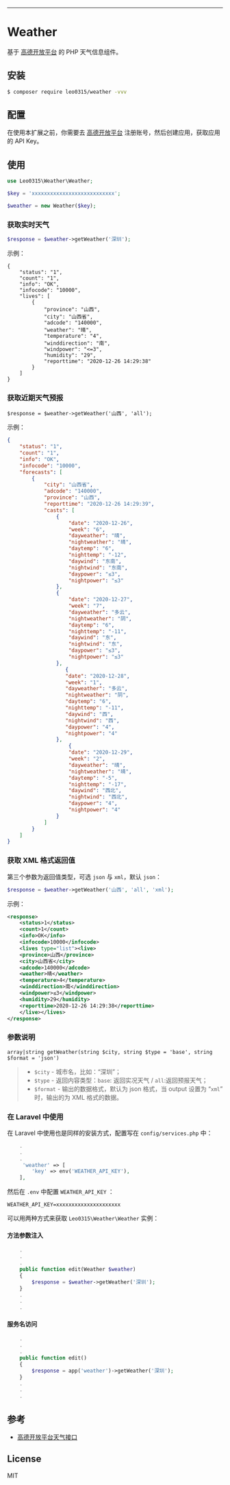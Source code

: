 ---

# Weather

基于  [高德开放平台](https://lbs.amap.com/dev/id/newuser) 的 PHP 天气信息组件。

## 安装

```sh
$ composer require leo0315/weather -vvv
```

## 配置

在使用本扩展之前，你需要去 [高德开放平台](https://lbs.amap.com/dev/id/newuser) 注册账号，然后创建应用，获取应用的 API Key。

## 使用

```php
use Leo0315\Weather\Weather;

$key = 'xxxxxxxxxxxxxxxxxxxxxxxxxxx';

$weather = new Weather($key);
```

###  获取实时天气

```php
$response = $weather->getWeather('深圳');
```
示例：

```
{
    "status": "1",
    "count": "1",
    "info": "OK",
    "infocode": "10000",
    "lives": [
        {
            "province": "山西",
            "city": "山西省",
            "adcode": "140000",
            "weather": "晴",
            "temperature": "4",
            "winddirection": "南",
            "windpower": "<=3",
            "humidity": "29",
            "reporttime": "2020-12-26 14:29:38"
        }
    ]
}
```

### 获取近期天气预报

```
$response = $weather->getWeather('山西', 'all');
```
示例：

```json
{
    "status": "1", 
    "count": "1", 
    "info": "OK", 
    "infocode": "10000", 
    "forecasts": [
        {
            "city": "山西省", 
            "adcode": "140000", 
            "province": "山西", 
            "reporttime": "2020-12-26 14:29:39", 
            "casts": [
                {
                    "date": "2020-12-26", 
                    "week": "6", 
                    "dayweather": "晴", 
                    "nightweather": "晴", 
                    "daytemp": "6", 
                    "nighttemp": "-12", 
                    "daywind": "东南", 
                    "nightwind": "东南", 
                    "daypower": "≤3", 
                    "nightpower": "≤3"
                }, 
                {
                    "date": "2020-12-27", 
                    "week": "7", 
                    "dayweather": "多云", 
                    "nightweather": "阴", 
                    "daytemp": "6", 
                    "nighttemp": "-11", 
                    "daywind": "东", 
                    "nightwind": "东", 
                    "daypower": "≤3", 
                    "nightpower": "≤3"
                }, 
                   {
                   "date": "2020-12-28",
                   "week": "1",
                   "dayweather": "多云",
                   "nightweather": "阴",
                   "daytemp": "6",
                   "nighttemp": "-11",
                   "daywind": "西",
                   "nightwind": "西",
                   "daypower": "4",
                   "nightpower": "4"
                },
                    {
                    "date": "2020-12-29",
                    "week": "2",
                    "dayweather": "晴",
                    "nightweather": "晴",
                    "daytemp": "-5",
                    "nighttemp": "-17",
                    "daywind": "西北",
                    "nightwind": "西北",
                    "daypower": "4",
                    "nightpower": "4"
                }
            ]
        }
    ]
}
```

### 获取 XML 格式返回值

第三个参数为返回值类型，可选 `json` 与 `xml`，默认 `json`：

```php
$response = $weather->getWeather('山西', 'all', 'xml');
```

示例：

```xml
<response>
    <status>1</status>
    <count>1</count>
    <info>OK</info>
    <infocode>10000</infocode>
    <lives type="list"><live>
    <province>山西</province>
    <city>山西省</city>
    <adcode>140000</adcode>
    <weather>晴</weather>
    <temperature>4</temperature>
    <winddirection>南</winddirection>
    <windpower>≤3</windpower>
    <humidity>29</humidity>
    <reporttime>2020-12-26 14:29:38</reporttime>
    </live></lives>
</response>
```

### 参数说明

```
array|string getWeather(string $city, string $type = 'base', string $format = 'json')
```

> - `$city` - 城市名，比如：“深圳”；
> - `$type` - 返回内容类型：`base`: 返回实况天气 / `all`:返回预报天气；
> - `$format`  - 输出的数据格式，默认为 json 格式，当 output 设置为 “`xml`” 时，输出的为 XML 格式的数据。

### 在 Laravel 中使用

在 Laravel 中使用也是同样的安装方式，配置写在 `config/services.php` 中：

```php
	.
	.
	.
	 'weather' => [
		'key' => env('WEATHER_API_KEY'),
    ],
```

然后在 `.env` 中配置 `WEATHER_API_KEY` ：

```env
WEATHER_API_KEY=xxxxxxxxxxxxxxxxxxxxx
```

可以用两种方式来获取 `Leo0315\Weather\Weather` 实例：

#### 方法参数注入

```php
	.
	.
	.
	public function edit(Weather $weather) 
	{
		$response = $weather->getWeather('深圳');
	}
	.
	.
	.
```

#### 服务名访问

```php
	.
	.
	.
	public function edit() 
	{
		$response = app('weather')->getWeather('深圳');
	}
	.
	.
	.

```

## 参考

- [高德开放平台天气接口](https://lbs.amap.com/api/webservice/guide/api/weatherinfo/)

## License

MIT